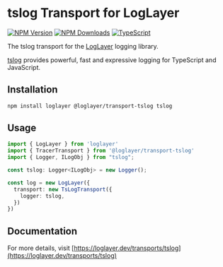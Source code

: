 # tslog Transport for LogLayer

[![NPM Version](https://img.shields.io/npm/v/%40loglayer%2Ftransport-tslog)](https://www.npmjs.com/package/@loglayer/transport-tslog)
[![NPM Downloads](https://img.shields.io/npm/dm/%40loglayer%2Ftransport-tslog)](https://www.npmjs.com/package/@loglayer/transport-tslog)
[![TypeScript](https://img.shields.io/badge/%3C%2F%3E-TypeScript-%230074c1.svg)](http://www.typescriptlang.org/)

The tslog transport for the [LogLayer](https://loglayer.dev) logging library.

[tslog](https://tslog.js.org/) provides powerful, fast and expressive logging for TypeScript and JavaScript.

## Installation

```bash
npm install loglayer @loglayer/transport-tslog tslog
```

## Usage

```typescript
import { LogLayer } from 'loglayer'
import { TracerTransport } from '@loglayer/transport-tslog'
import { Logger, ILogObj } from "tslog";

const tslog: Logger<ILogObj> = new Logger();

const log = new LogLayer({
  transport: new TsLogTransport({
    logger: tslog,
  })
})
```

## Documentation

For more details, visit [https://loglayer.dev/transports/tslog](https://loglayer.dev/transports/tslog)
